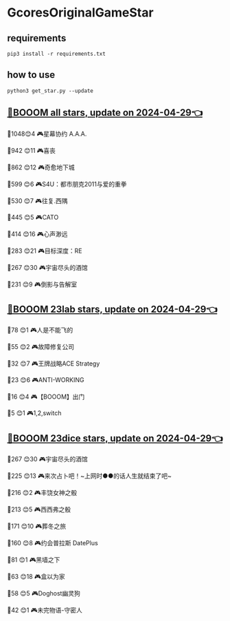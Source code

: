 # GcoresOriginalGameStar

## requirements
```
pip3 install -r requirements.txt
```

## how to use
```
python3 get_star.py --update
```

## [🔗BOOOM all stars, update on 2024-04-29👈](https://raw.githack.com/sichaozhang1112/GcoresOriginalGameStar/main/all.html) 
🌟1048😊4   🎮星幕协约 A.A.A.        

🌟942 😊11  🎮喜丧                 

🌟862 😊12  🎮奇愈地下城              

🌟599 😊6   🎮S4U：都市朋克2011与爱的重拳  

🌟530 😊7   🎮往复.西隅              

🌟445 😊5   🎮CATO               

🌟414 😊16  🎮心声渺远               

🌟283 😊21  🎮目标深度：RE            

🌟267 😊30  🎮宇宙尽头的酒馆            

🌟231 😊9   🎮倒影与告解室             

## [🔗BOOOM 23lab stars, update on 2024-04-29👈](https://raw.githack.com/sichaozhang1112/GcoresOriginalGameStar/main/23lab.html) 
🌟78  😊1   🎮人是不能飞的             

🌟55  😊2   🎮故障修复公司             

🌟32  😊7   🎮王牌战略ACE Strategy   

🌟23  😊6   🎮ANTI-WORKING       

🌟16  😊4   🎮【BOOOM】出门          

🌟5   😊1   🎮1,2,switch         

## [🔗BOOOM 23dice stars, update on 2024-04-29👈](https://raw.githack.com/sichaozhang1112/GcoresOriginalGameStar/main/23dice.html) 
🌟267 😊30  🎮宇宙尽头的酒馆            

🌟225 😊13  🎮来次占卜吧！~上网时●●的话人生就结束了吧~

🌟216 😊2   🎮丰饶女神之骰             

🌟213 😊5   🎮西西弗之骰              

🌟171 😊10  🎮葬冬之旅               

🌟160 😊8   🎮约会普拉斯 DatePlus     

🌟81  😊1   🎮黑墙之下               

🌟63  😊18  🎮盒以为家               

🌟58  😊5   🎮Doghost幽灵狗         

🌟42  😊1   🎮未完物语-守密人           

